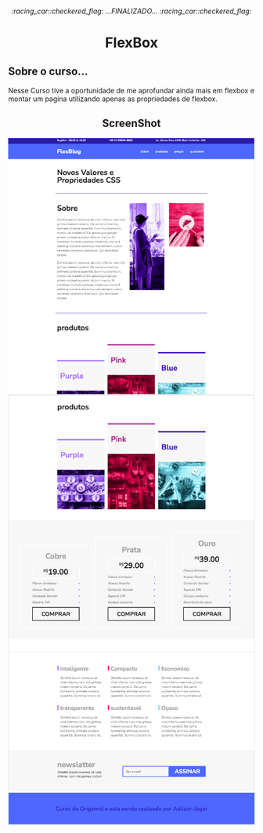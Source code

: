 <h6 align="center"> 
 :racing_car::checkered_flag:    ...FINALIZADO...     :racing_car::checkered_flag:
</h6>

<h1 align="center">FlexBox</h1>


<h2>Sobre o curso...</h2>
Nesse Curso tive a oportunidade de me aprofundar ainda mais em flexbox e montar um pagina utilizando apenas as propriedades de flexbox.

<h2 align="center">ScreenShot</h2>


<img align="center" src="https://github.com/AdilsonMJ/CURSO-FRONTEND-ORIGAMID/blob/main/FlexBox/screenshots/flexbox-1.png"  >
<img align="center" src="https://github.com/AdilsonMJ/CURSO-FRONTEND-ORIGAMID/blob/main/FlexBox/screenshots/flexbox-2.png"  >
<img align="center" src="https://github.com/AdilsonMJ/CURSO-FRONTEND-ORIGAMID/blob/main/FlexBox/screenshots/flexbox-3.png"  >
